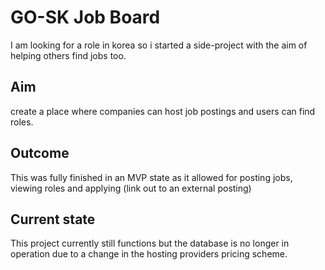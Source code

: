 # GO-SK Job Board

I am looking for a role in korea so i started a side-project with the aim of helping others find jobs too.

## Aim
create a place where companies can host job postings and users can find roles.

## Outcome
This was fully finished in an MVP state as it allowed for posting jobs, viewing roles and applying (link out to an external posting)

## Current state
This project currently still functions but the database is no longer in operation due to a change in the hosting providers pricing scheme. 
